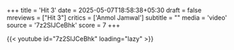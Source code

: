 +++
title = 'Hit 3'
date = 2025-05-07T18:58:38+05:30
draft = false
mreviews = ["Hit 3"]
critics = ['Anmol Jamwal']
subtitle = ""
media = 'video'
source = '7z2SlJCeBhk'
score = 7
+++

{{< youtube id="7z2SlJCeBhk" loading="lazy" >}}
